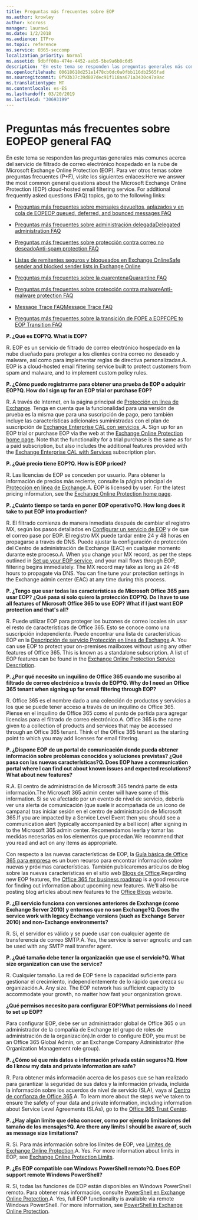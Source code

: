 ```yaml
---
title: Preguntas más frecuentes sobre EOP
ms.author: krowley
author: kccross
manager: laurawi
ms.date: 1/2/2018
ms.audience: ITPro
ms.topic: reference
ms.service: O365-seccomp
localization_priority: Normal
ms.assetid: 9dbff00a-474e-4452-aeb5-5be9a6b8c6d5
description: 'En este tema se responden las preguntas generales más comunes acerca del servicio de filtrado de correo electrónico hospedado en la nube de Microsoft Exchange Online Protection (EOP). Para ver otros temas sobre preguntas frecuentes (P+F), visite los siguientes enlaces:'
ms.openlocfilehash: 00618618d251e1478cb0dc0a0fbb116db2565fad
ms.sourcegitcommit: 0f93b37c39d807dec91f118aa671a3430c47a9ac
ms.translationtype: MT
ms.contentlocale: es-ES
ms.lasthandoff: 03/20/2019
ms.locfileid: "30693199"
---
```

# <a name="eop-general-faq"></a><span data-ttu-id="48107-104">Preguntas más frecuentes sobre EOP</span><span class="sxs-lookup"><span data-stu-id="48107-104">EOP general FAQ</span></span>

<span data-ttu-id="48107-p102">En este tema se responden las preguntas generales más comunes acerca del servicio de filtrado de correo electrónico hospedado en la nube de Microsoft Exchange Online Protection (EOP). Para ver otros temas sobre preguntas frecuentes (P+F), visite los siguientes enlaces:</span><span class="sxs-lookup"><span data-stu-id="48107-p102">Here we answer the most common general questions about the Microsoft Exchange Online Protection (EOP) cloud-hosted email filtering service. For additional frequently asked questions (FAQ) topics, go to the following links:</span></span>
  
- [<span data-ttu-id="48107-107">Preguntas más frecuentes sobre mensajes devueltos, aplazados y en cola de EOP</span><span class="sxs-lookup"><span data-stu-id="48107-107">EOP queued, deferred, and bounced messages FAQ</span></span>](eop-queued-deferred-and-bounced-messages-faq.md)
    
- [<span data-ttu-id="48107-108">Preguntas más frecuentes sobre administración delegada</span><span class="sxs-lookup"><span data-stu-id="48107-108">Delegated administration FAQ</span></span>](delegated-administration-faq.md)
    
- [<span data-ttu-id="48107-109">Preguntas más frecuentes sobre protección contra correo no deseado</span><span class="sxs-lookup"><span data-stu-id="48107-109">Anti-spam protection FAQ</span></span>](../anti-spam-protection-faq.md)
    
- [<span data-ttu-id="48107-110">Listas de remitentes seguros y bloqueados en Exchange Online</span><span class="sxs-lookup"><span data-stu-id="48107-110">Safe sender and blocked sender lists in Exchange Online</span></span>](../safe-sender-and-blocked-sender-lists-faq.md)
    
- [<span data-ttu-id="48107-111">Preguntas más frecuentes sobre la cuarentena</span><span class="sxs-lookup"><span data-stu-id="48107-111">Quarantine FAQ</span></span>](../quarantine-faq.md)
    
- [<span data-ttu-id="48107-112">Preguntas más frecuentes sobre protección contra malware</span><span class="sxs-lookup"><span data-stu-id="48107-112">Anti-malware protection FAQ </span></span>](../anti-malware-protection-faq-eop.md)
    
- [<span data-ttu-id="48107-113">Message Trace FAQ</span><span class="sxs-lookup"><span data-stu-id="48107-113">Message Trace FAQ</span></span>](http://technet.microsoft.com/library/aa49e3f9-a5b1-4410-aac2-ddbbf3f5bfb2.aspx)
    
- [<span data-ttu-id="48107-114">Preguntas más frecuentes sobre la transición de FOPE a EOP</span><span class="sxs-lookup"><span data-stu-id="48107-114">FOPE to EOP Transition FAQ</span></span>](http://technet.microsoft.com/library/e0e76b89-b0d3-4c0a-bfc8-137b579e983b.aspx)
    
 <span data-ttu-id="48107-115">**P. ¿Qué es EOP?**</span><span class="sxs-lookup"><span data-stu-id="48107-115">**Q. What is EOP?**</span></span>
  
<span data-ttu-id="48107-p103">R. EOP es un servicio de filtrado de correo electrónico hospedado en la nube diseñado para proteger a los clientes contra correo no deseado y malware, así como para implementar reglas de directiva personalizadas.</span><span class="sxs-lookup"><span data-stu-id="48107-p103">A. EOP is a cloud-hosted email filtering service built to protect customers from spam and malware, and to implement custom policy rules.</span></span>
  
 <span data-ttu-id="48107-118">**P. ¿Cómo puedo registrarme para obtener una prueba de EOP o adquirir EOP?**</span><span class="sxs-lookup"><span data-stu-id="48107-118">**Q. How do I sign up for an EOP trial or purchase EOP?**</span></span>
  
<span data-ttu-id="48107-p104">R. A través de Internet, en la página principal de [Protección en línea de Exchange](https://go.microsoft.com/fwlink/p/?LinkId=279912). Tenga en cuenta que la funcionalidad para una versión de prueba es la misma que para una suscripción de pago, pero también incluye las características adicionales suministradas con el plan de suscripción de [ Exchange Enterprise CAL con servicios ](https://go.microsoft.com/fwlink/p/?LinkId=320619).</span><span class="sxs-lookup"><span data-stu-id="48107-p104">A. Sign up for an EOP trial or purchase EOP via the web at the [Exchange Online Protection home page](https://go.microsoft.com/fwlink/p/?LinkId=279912). Note that the functionality for a trial purchase is the same as for a paid subscription, but also includes the additional features provided with the [Exchange Enterprise CAL with Services](https://go.microsoft.com/fwlink/p/?LinkId=320619) subscription plan.</span></span> 
  
 <span data-ttu-id="48107-122">**P. ¿Qué precio tiene EOP?**</span><span class="sxs-lookup"><span data-stu-id="48107-122">**Q. How is EOP priced?**</span></span>
  
<span data-ttu-id="48107-p105">R. Las licencias de EOP se conceden por usuario. Para obtener la información de precios más reciente, consulte la página principal de [Protección en línea de Exchange](https://go.microsoft.com/fwlink/p/?LinkId=279912).</span><span class="sxs-lookup"><span data-stu-id="48107-p105">A. EOP is licensed by user. For the latest pricing information, see the [Exchange Online Protection home page](https://go.microsoft.com/fwlink/p/?LinkId=279912).</span></span>
  
 <span data-ttu-id="48107-126">**P. ¿Cuánto tiempo se tarda en poner EOP operativo?**</span><span class="sxs-lookup"><span data-stu-id="48107-126">**Q. How long does it take to put EOP into production?**</span></span>
  
<span data-ttu-id="48107-p106">R. El filtrado comienza de manera inmediata después de cambiar el registro MX, según los pasos detallados en [Configurar un servicio de EOP](set-up-your-eop-service.md) y de que el correo pase por EOP. El registro MX puede tardar entre 24 y 48 horas en propagarse a través de DNS. Puede ajustar la configuración de protección del Centro de administración de Exchange (EAC) en cualquier momento durante este proceso.</span><span class="sxs-lookup"><span data-stu-id="48107-p106">A. When you change your MX record, as per the steps outlined in [Set up your EOP service](set-up-your-eop-service.md), and your mail flows through EOP, filtering begins immediately. The MX record may take as long as 24-48 hours to propagate via DNS. You can fine tune your protection settings in the Exchange admin center (EAC) at any time during this process.</span></span>
  
 <span data-ttu-id="48107-131">**P. ¿Tengo que usar todas las características de Microsoft Office 365 para usar EOP? ¿Qué pasa si solo quiero la protección EOP?**</span><span class="sxs-lookup"><span data-stu-id="48107-131">**Q. Do I have to use all features of Microsoft Office 365 to use EOP? What if I just want EOP protection and that's all?**</span></span>
  
<span data-ttu-id="48107-p107">R. Puede utilizar EOP para proteger los buzones de correo locales sin usar el resto de características de Office 365. Esto se conoce como una suscripción independiente. Puede encontrar una lista de características EOP en la [Descripción de servicio Protección en línea de Exchange](https://go.microsoft.com/fwlink/p/?LinkId=320619).</span><span class="sxs-lookup"><span data-stu-id="48107-p107">A. You can use EOP to protect your on-premises mailboxes without using any other features of Office 365. This is known as a standalone subscription. A list of EOP features can be found in the [Exchange Online Protection Service Description](https://go.microsoft.com/fwlink/p/?LinkId=320619).</span></span>
  
 <span data-ttu-id="48107-136">**P. ¿Por qué necesito un inquilino de Office 365 cuando me suscribo al filtrado de correo electrónico a través de EOP?**</span><span class="sxs-lookup"><span data-stu-id="48107-136">**Q. Why do I need an Office 365 tenant when signing up for email filtering through EOP?**</span></span>
  
<span data-ttu-id="48107-p108">R. Office 365 es el nombre dado a una colección de productos y servicios a los que se puede tener acceso a través de un inquilino de Office 365. Piense en el inquilino de Office 365 como el punto de partida para agregar licencias para el filtrado de correo electrónico.</span><span class="sxs-lookup"><span data-stu-id="48107-p108">A. Office 365 is the name given to a collection of products and services that may be accessed through an Office 365 tenant. Think of the Office 365 tenant as the starting point to which you may add licenses for email filtering.</span></span>
  
 <span data-ttu-id="48107-140">**P. ¿Dispone EOP de un portal de comunicación donde pueda obtener información sobre problemas conocidos y soluciones previstas? ¿Qué pasa con las nuevas características?**</span><span class="sxs-lookup"><span data-stu-id="48107-140">**Q. Does EOP have a communication portal where I can find out about known issues and expected resolutions? What about new features?**</span></span>
  
<span data-ttu-id="48107-141">R.</span><span class="sxs-lookup"><span data-stu-id="48107-141">A.</span></span> <span data-ttu-id="48107-142">El centro de administración de Microsoft 365 tendrá parte de esta información.</span><span class="sxs-lookup"><span data-stu-id="48107-142">The Microsoft 365 admin center will have some of this information.</span></span> <span data-ttu-id="48107-143">Si se ve afectado por un evento de nivel de servicio, debería ver una alerta de comunicación (que suele ir acompañada de un icono de campana) tras iniciar sesión en el centro de administración de Microsoft 365.</span><span class="sxs-lookup"><span data-stu-id="48107-143">If you are impacted by a Service Level Event then you should see a communication alert (typically accompanied by a bell icon) after signing in to the Microsoft 365 admin center.</span></span> <span data-ttu-id="48107-144">Recomendamos leerla y tomar las medidas necesarias en los elementos que procedan.</span><span class="sxs-lookup"><span data-stu-id="48107-144">We recommend that you read and act on any items as appropriate.</span></span>
  
<span data-ttu-id="48107-p110">Con respecto a las nuevas características de EOP, la [Guía básica de Office 365 para empresa](https://office.microsoft.com/en-us/products/office-365-roadmap-FX104343353.aspx) es un buen recurso para encontrar información sobre nuevas y próximas características. También publicaremos artículos de blog sobre las nuevas características en el sitio web [Blogs de Office](https://go.microsoft.com/fwlink/p/?LinkId=392724).</span><span class="sxs-lookup"><span data-stu-id="48107-p110">Regarding new EOP features, the [Office 365 for business roadmap](https://office.microsoft.com/en-us/products/office-365-roadmap-FX104343353.aspx) is a good resource for finding out information about upcoming new features. We'll also be posting blog articles about new features to the [Office Blogs](https://go.microsoft.com/fwlink/p/?LinkId=392724) website.</span></span> 
  
 <span data-ttu-id="48107-147">**P. ¿El servicio funciona con versiones anteriores de Exchange (como Exchange Server 2010) y entornos que no son Exchange?**</span><span class="sxs-lookup"><span data-stu-id="48107-147">**Q. Does the service work with legacy Exchange versions (such as Exchange Server 2010) and non-Exchange environments?**</span></span>
  
<span data-ttu-id="48107-p111">R. Sí, el servidor es válido y se puede usar con cualquier agente de transferencia de correo SMTP.</span><span class="sxs-lookup"><span data-stu-id="48107-p111">A. Yes, the service is server agnostic and can be used with any SMTP mail transfer agent.</span></span>
  
 <span data-ttu-id="48107-150">**P. ¿Qué tamaño debe tener la organización que use el servicio?**</span><span class="sxs-lookup"><span data-stu-id="48107-150">**Q. What size organization can use the service?**</span></span>
  
<span data-ttu-id="48107-p112">R. Cualquier tamaño. La red de EOP tiene la capacidad suficiente para gestionar el crecimiento, independientemente de lo rápido que crezca su organización.</span><span class="sxs-lookup"><span data-stu-id="48107-p112">A. Any size. The EOP network has sufficient capacity to accommodate your growth, no matter how fast your organization grows.</span></span>
  
 <span data-ttu-id="48107-154">**¿Qué permisos necesito para configurar EOP?**</span><span class="sxs-lookup"><span data-stu-id="48107-154">**What permissions do I need to set up EOP?**</span></span>
  
<span data-ttu-id="48107-155">Para configurar EOP, debe ser un administrador global de Office 365 o un administrador de la compañía de Exchange (el grupo de roles de administración de la organización).</span><span class="sxs-lookup"><span data-stu-id="48107-155">In order to configure EOP, you must be an Office 365 Global Admin, or an Exchange Company Administrator (the Organization Management role group).</span></span>
  
 <span data-ttu-id="48107-156">**P. ¿Cómo sé que mis datos e información privada están seguros?**</span><span class="sxs-lookup"><span data-stu-id="48107-156">**Q. How do I know my data and private information are safe?**</span></span>
  
<span data-ttu-id="48107-p113">R. Para obtener más información acerca de los pasos que se han realizado para garantizar la seguridad de sus datos y la información privada, incluida la información sobre los acuerdos de nivel de servicio (SLA), vaya al [Centro de confianza de Office 365](https://go.microsoft.com/fwlink/p/?LinkId=285405).</span><span class="sxs-lookup"><span data-stu-id="48107-p113">A. To learn more about the steps we've taken to ensure the safety of your data and private information, including information about Service Level Agreements (SLAs), go to the [Office 365 Trust Center](https://go.microsoft.com/fwlink/p/?LinkId=285405).</span></span>
  
 <span data-ttu-id="48107-159">**P. ¿Hay algún límite que deba conocer, como por ejemplo limitaciones del tamaño de los mensajes?**</span><span class="sxs-lookup"><span data-stu-id="48107-159">**Q. Are there any limits I should be aware of, such as message size limitations?**</span></span>
  
<span data-ttu-id="48107-p114">R. Sí. Para más información sobre los límites de EOP, vea [Límites de Exchange Online Protection](https://go.microsoft.com/fwlink/p/?LinkId=402617).</span><span class="sxs-lookup"><span data-stu-id="48107-p114">A. Yes. For more information about limits in EOP, see [Exchange Online Protection Limits](https://go.microsoft.com/fwlink/p/?LinkId=402617).</span></span> 
  
 <span data-ttu-id="48107-163">**P. ¿Es EOP compatible con Windows PowerShell remoto?**</span><span class="sxs-lookup"><span data-stu-id="48107-163">**Q. Does EOP support remote Windows PowerShell?**</span></span>
  
<span data-ttu-id="48107-p115">R. Sí, todas las funciones de EOP están disponibles en Windows PowerShell remoto. Para obtener más información, consulte [PowerShell en Exchange Online Protection](http://technet.microsoft.com/library/f7918a88-774a-405e-945b-bc2f5ee9f748.aspx).</span><span class="sxs-lookup"><span data-stu-id="48107-p115">A. Yes, full EOP functionality is available via remote Windows PowerShell. For more information, see [PowerShell in Exchange Online Protection](http://technet.microsoft.com/library/f7918a88-774a-405e-945b-bc2f5ee9f748.aspx).</span></span>
  

